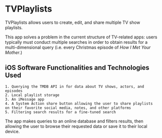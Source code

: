 # TVPlaylists
TVPlaylists allows users to create, edit, and share multiple TV show playlists.

This app solves a problem in the current structure of TV-related apps: users typically must conduct multiple searches in order to obtain results for a multi-dimensional query (i.e. every Christmas episode of _How I Met Your Mother_.)

iOS Software Functionalities and Technologies Used
------
	
	1. Querying the TMDB API in for data about TV shows, actors, and episodes
	2. Local playlist storage
	3. An iMessage app 
	4. A System Action share button allowing the user to share playlists on their favorite social media, notes, and other platforms
	5. Filtering search results for a fine-tuned search

The app makes queries to an online database and filters results, then allowing the user to browse their requested data or save it to their local device. 
